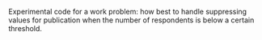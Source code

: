 Experimental code for a work problem: how best to handle suppressing values for publication when the number of respondents is below a certain threshold.